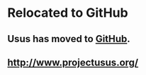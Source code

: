 # Relocated to GitHub #

## Usus has moved to [GitHub](http://www.projectusus.org/). ##

## http://www.projectusus.org/ ##
